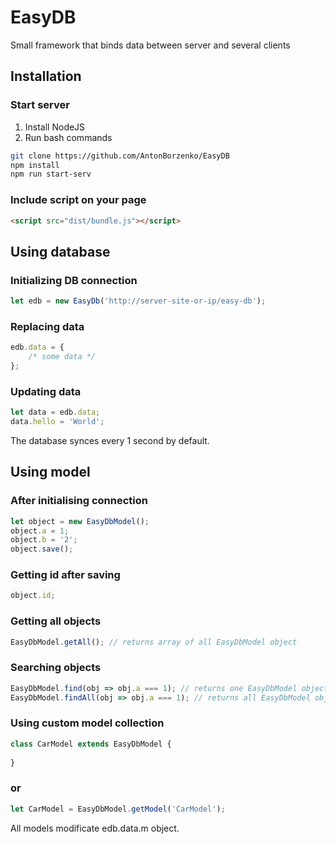 # EasyDB
Small framework that binds data between server and several clients

## Installation
### Start server
1. Install NodeJS
2. Run bash commands
```bash
git clone https://github.com/AntonBorzenko/EasyDB
npm install
npm run start-serv
```

### Include script on your page
```html
<script src="dist/bundle.js"></script>
```

## Using database
### Initializing DB connection
```javascript
let edb = new EasyDb('http://server-site-or-ip/easy-db');
```

### Replacing data
```javascript
edb.data = {
    /* some data */
};
```

### Updating data
```javascript
let data = edb.data;
data.hello = 'World';
```

The database synces every 1 second by default.

## Using model
### After initialising connection
```javascript
let object = new EasyDbModel();
object.a = 1;
object.b = '2';
object.save();
```

### Getting id after saving
```javascript
object.id;
```

### Getting all objects
```javascript
EasyDbModel.getAll(); // returns array of all EasyDbModel object
```

### Searching objects
```javascript
EasyDbModel.find(obj => obj.a === 1); // returns one EasyDbModel object
EasyDbModel.findAll(obj => obj.a === 1); // returns all EasyDbModel object
```

### Using custom model collection
```javascript
class CarModel extends EasyDbModel {
    
}
```
### or
```javascript
let CarModel = EasyDbModel.getModel('CarModel');
```

All models modificate edb.data.m object.
